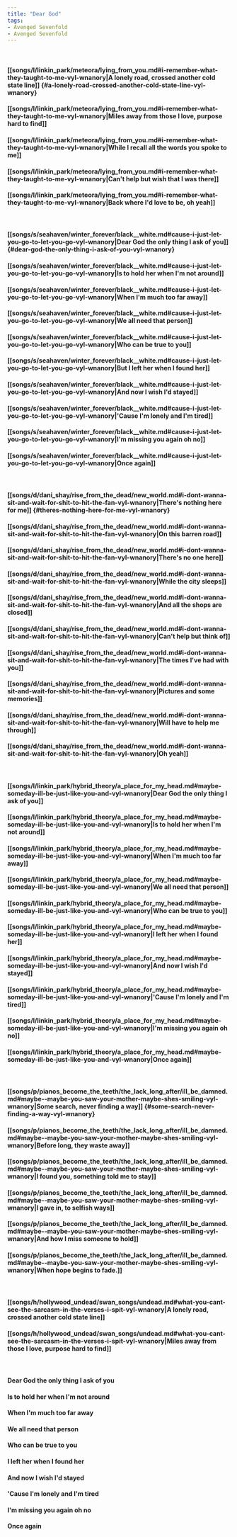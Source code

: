 ```yaml
---
title: "Dear God"
tags:
- Avenged Sevenfold
- Avenged Sevenfold
---
```

&nbsp;
#### [[songs/l/linkin_park/meteora/lying_from_you.md#i-remember-what-they-taught-to-me-vyl-wnanory|A lonely road, crossed another cold state line]] {#a-lonely-road-crossed-another-cold-state-line-vyl-wnanory}
#### [[songs/l/linkin_park/meteora/lying_from_you.md#i-remember-what-they-taught-to-me-vyl-wnanory|Miles away from those I love, purpose hard to find]]
#### [[songs/l/linkin_park/meteora/lying_from_you.md#i-remember-what-they-taught-to-me-vyl-wnanory|While I recall all the words you spoke to me]]
#### [[songs/l/linkin_park/meteora/lying_from_you.md#i-remember-what-they-taught-to-me-vyl-wnanory|Can't help but wish that I was there]]
#### [[songs/l/linkin_park/meteora/lying_from_you.md#i-remember-what-they-taught-to-me-vyl-wnanory|Back where I'd love to be, oh yeah]]
&nbsp;
#### [[songs/s/seahaven/winter_forever/black__white.md#cause-i-just-let-you-go-to-let-you-go-vyl-wnanory|Dear God the only thing I ask of you]] {#dear-god-the-only-thing-i-ask-of-you-vyl-wnanory}
#### [[songs/s/seahaven/winter_forever/black__white.md#cause-i-just-let-you-go-to-let-you-go-vyl-wnanory|Is to hold her when I'm not around]]
#### [[songs/s/seahaven/winter_forever/black__white.md#cause-i-just-let-you-go-to-let-you-go-vyl-wnanory|When I'm much too far away]]
#### [[songs/s/seahaven/winter_forever/black__white.md#cause-i-just-let-you-go-to-let-you-go-vyl-wnanory|We all need that person]]
#### [[songs/s/seahaven/winter_forever/black__white.md#cause-i-just-let-you-go-to-let-you-go-vyl-wnanory|Who can be true to you]]
#### [[songs/s/seahaven/winter_forever/black__white.md#cause-i-just-let-you-go-to-let-you-go-vyl-wnanory|But I left her when I found her]]
#### [[songs/s/seahaven/winter_forever/black__white.md#cause-i-just-let-you-go-to-let-you-go-vyl-wnanory|And now I wish I'd stayed]]
#### [[songs/s/seahaven/winter_forever/black__white.md#cause-i-just-let-you-go-to-let-you-go-vyl-wnanory|'Cause I'm lonely and I'm tired]]
#### [[songs/s/seahaven/winter_forever/black__white.md#cause-i-just-let-you-go-to-let-you-go-vyl-wnanory|I'm missing you again oh no]]
#### [[songs/s/seahaven/winter_forever/black__white.md#cause-i-just-let-you-go-to-let-you-go-vyl-wnanory|Once again]]
&nbsp;
#### [[songs/d/dani_shay/rise_from_the_dead/new_world.md#i-dont-wanna-sit-and-wait-for-shit-to-hit-the-fan-vyl-wnanory|There's nothing here for me]] {#theres-nothing-here-for-me-vyl-wnanory}
#### [[songs/d/dani_shay/rise_from_the_dead/new_world.md#i-dont-wanna-sit-and-wait-for-shit-to-hit-the-fan-vyl-wnanory|On this barren road]]
#### [[songs/d/dani_shay/rise_from_the_dead/new_world.md#i-dont-wanna-sit-and-wait-for-shit-to-hit-the-fan-vyl-wnanory|There's no one here]]
#### [[songs/d/dani_shay/rise_from_the_dead/new_world.md#i-dont-wanna-sit-and-wait-for-shit-to-hit-the-fan-vyl-wnanory|While the city sleeps]]
#### [[songs/d/dani_shay/rise_from_the_dead/new_world.md#i-dont-wanna-sit-and-wait-for-shit-to-hit-the-fan-vyl-wnanory|And all the shops are closed]]
#### [[songs/d/dani_shay/rise_from_the_dead/new_world.md#i-dont-wanna-sit-and-wait-for-shit-to-hit-the-fan-vyl-wnanory|Can't help but think of]]
#### [[songs/d/dani_shay/rise_from_the_dead/new_world.md#i-dont-wanna-sit-and-wait-for-shit-to-hit-the-fan-vyl-wnanory|The times I've had with you]]
#### [[songs/d/dani_shay/rise_from_the_dead/new_world.md#i-dont-wanna-sit-and-wait-for-shit-to-hit-the-fan-vyl-wnanory|Pictures and some memories]]
#### [[songs/d/dani_shay/rise_from_the_dead/new_world.md#i-dont-wanna-sit-and-wait-for-shit-to-hit-the-fan-vyl-wnanory|Will have to help me through]]
#### [[songs/d/dani_shay/rise_from_the_dead/new_world.md#i-dont-wanna-sit-and-wait-for-shit-to-hit-the-fan-vyl-wnanory|Oh yeah]]
&nbsp;
#### [[songs/l/linkin_park/hybrid_theory/a_place_for_my_head.md#maybe-someday-ill-be-just-like-you-and-vyl-wnanory|Dear God the only thing I ask of you]]
#### [[songs/l/linkin_park/hybrid_theory/a_place_for_my_head.md#maybe-someday-ill-be-just-like-you-and-vyl-wnanory|Is to hold her when I'm not around]]
#### [[songs/l/linkin_park/hybrid_theory/a_place_for_my_head.md#maybe-someday-ill-be-just-like-you-and-vyl-wnanory|When I'm much too far away]]
#### [[songs/l/linkin_park/hybrid_theory/a_place_for_my_head.md#maybe-someday-ill-be-just-like-you-and-vyl-wnanory|We all need that person]]
#### [[songs/l/linkin_park/hybrid_theory/a_place_for_my_head.md#maybe-someday-ill-be-just-like-you-and-vyl-wnanory|Who can be true to you]]
#### [[songs/l/linkin_park/hybrid_theory/a_place_for_my_head.md#maybe-someday-ill-be-just-like-you-and-vyl-wnanory|I left her when I found her]]
#### [[songs/l/linkin_park/hybrid_theory/a_place_for_my_head.md#maybe-someday-ill-be-just-like-you-and-vyl-wnanory|And now I wish I'd stayed]]
#### [[songs/l/linkin_park/hybrid_theory/a_place_for_my_head.md#maybe-someday-ill-be-just-like-you-and-vyl-wnanory|'Cause I'm lonely and I'm tired]]
#### [[songs/l/linkin_park/hybrid_theory/a_place_for_my_head.md#maybe-someday-ill-be-just-like-you-and-vyl-wnanory|I'm missing you again oh no]]
#### [[songs/l/linkin_park/hybrid_theory/a_place_for_my_head.md#maybe-someday-ill-be-just-like-you-and-vyl-wnanory|Once again]]
&nbsp;
#### [[songs/p/pianos_become_the_teeth/the_lack_long_after/ill_be_damned.md#maybe--maybe-you-saw-your-mother-maybe-shes-smiling-vyl-wnanory|Some search, never finding a way]] {#some-search-never-finding-a-way-vyl-wnanory}
#### [[songs/p/pianos_become_the_teeth/the_lack_long_after/ill_be_damned.md#maybe--maybe-you-saw-your-mother-maybe-shes-smiling-vyl-wnanory|Before long, they waste away]]
#### [[songs/p/pianos_become_the_teeth/the_lack_long_after/ill_be_damned.md#maybe--maybe-you-saw-your-mother-maybe-shes-smiling-vyl-wnanory|I found you, something told me to stay]]
#### [[songs/p/pianos_become_the_teeth/the_lack_long_after/ill_be_damned.md#maybe--maybe-you-saw-your-mother-maybe-shes-smiling-vyl-wnanory|I gave in, to selfish ways]]
#### [[songs/p/pianos_become_the_teeth/the_lack_long_after/ill_be_damned.md#maybe--maybe-you-saw-your-mother-maybe-shes-smiling-vyl-wnanory|And how I miss someone to hold]]
#### [[songs/p/pianos_become_the_teeth/the_lack_long_after/ill_be_damned.md#maybe--maybe-you-saw-your-mother-maybe-shes-smiling-vyl-wnanory|When hope begins to fade.]]
&nbsp;
#### [[songs/h/hollywood_undead/swan_songs/undead.md#what-you-cant-see-the-sarcasm-in-the-verses-i-spit-vyl-wnanory|A lonely road, crossed another cold state line]]
#### [[songs/h/hollywood_undead/swan_songs/undead.md#what-you-cant-see-the-sarcasm-in-the-verses-i-spit-vyl-wnanory|Miles away from those I love, purpose hard to find]]
&nbsp;
#### Dear God the only thing I ask of you
#### Is to hold her when I'm not around
#### When I'm much too far away
#### We all need that person
#### Who can be true to you
#### I left her when I found her
#### And now I wish I'd stayed
#### 'Cause I'm lonely and I'm tired
#### I'm missing you again oh no
#### Once again
